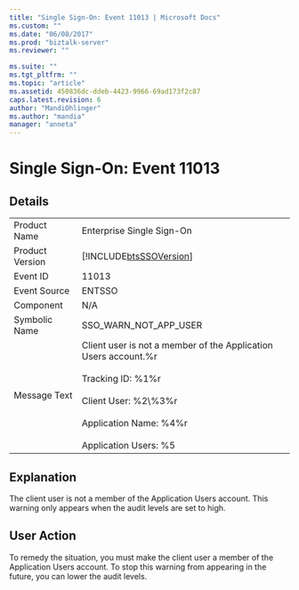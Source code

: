 ```yaml
---
title: "Single Sign-On: Event 11013 | Microsoft Docs"
ms.custom: ""
ms.date: "06/08/2017"
ms.prod: "biztalk-server"
ms.reviewer: ""

ms.suite: ""
ms.tgt_pltfrm: ""
ms.topic: "article"
ms.assetid: 450836dc-ddeb-4423-9966-69ad173f2c87
caps.latest.revision: 6
author: "MandiOhlinger"
ms.author: "mandia"
manager: "anneta"
---
```

# Single Sign-On: Event 11013
## Details  
  
|||  
|-|-|  
|Product Name|Enterprise Single Sign-On|  
|Product Version|[!INCLUDE[btsSSOVersion](../includes/btsssoversion-md.md)]|  
|Event ID|11013|  
|Event Source|ENTSSO|  
|Component|N/A|  
|Symbolic Name|SSO_WARN_NOT_APP_USER|  
|Message Text|Client user is not a member of the Application Users account.%r<br /><br /> Tracking ID: %1%r<br /><br /> Client User: %2\\%3%r<br /><br /> Application Name: %4%r<br /><br /> Application Users: %5|  
  
## Explanation  
 The client user is not a member of the Application Users account. This warning only appears when the audit levels are set to high.  
  
## User Action  
 To remedy the situation, you must make the client user a member of the Application Users account. To stop this warning from appearing in the future, you can lower the audit levels.